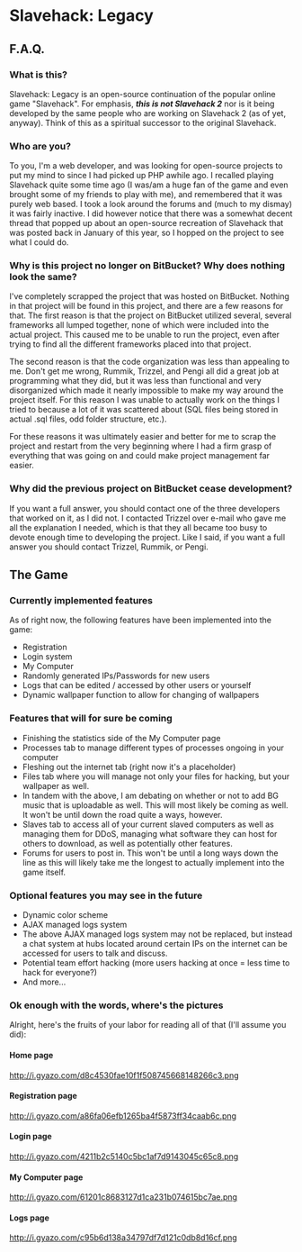 Slavehack: Legacy
===============

## F.A.Q.

### What is this?

Slavehack: Legacy is an open-source continuation of the popular online game "Slavehack". For emphasis, **_this is not Slavehack 2_** nor is it being developed by the same people who are working on Slavehack 2 (as of yet, anyway). Think of this as a spiritual successor to the original Slavehack.

### Who are you?

To you, I'm a web developer, and was looking for open-source projects to put my mind to since I had picked up PHP awhile ago. I recalled playing Slavehack quite some time ago (I was/am a huge fan of the game and even brought some of my friends to play with me), and remembered that it was purely web based. I took a look around the forums and (much to my dismay) it was fairly inactive. I did however notice that there was a somewhat decent thread that popped up about an open-source recreation of Slavehack that was posted back in January of this year, so I hopped on the project to see what I could do.

### Why is this project no longer on BitBucket? Why does nothing look the same?

I've completely scrapped the project that was hosted on BitBucket. Nothing in that project will be found in this project, and there are a few reasons for that. The first reason is that the project on BitBucket utilized several, several frameworks all lumped together, none of which were included into the actual project. This caused me to be unable to run the project, even after trying to find all the different frameworks placed into that project. 

The second reason is that the code organization was less than appealing to me. Don't get me wrong, Rummik, Trizzel, and Pengi all did a great job at programming what they did, but it was less than functional and very disorganized which made it nearly impossible to make my way around the project itself. For this reason I was unable to actually work on the things I tried to because a lot of it was scattered about (SQL files being stored in actual .sql files, odd folder structure, etc.).

For these reasons it was ultimately easier and better for me to scrap the project and restart from the very beginning where I had a firm grasp of everything that was going on and could make project management far easier.

### Why did the previous project on BitBucket cease development?

If you want a full answer, you should contact one of the three developers that worked on it, as I did not. I contacted Trizzel over e-mail who gave me all the explanation I needed, which is that they all became too busy to devote enough time to developing the project. Like I said, if you want a full answer you should contact Trizzel, Rummik, or Pengi.

## The Game

### Currently implemented features

As of right now, the following features have been implemented into the game:

* Registration
* Login system
* My Computer
* Randomly generated IPs/Passwords for new users
* Logs that can be edited / accessed by other users or yourself
* Dynamic wallpaper function to allow for changing of wallpapers

### Features that will for sure be coming

* Finishing the statistics side of the My Computer page
* Processes tab to manage different types of processes ongoing in your computer
* Fleshing out the internet tab (right now it's a placeholder)
* Files tab where you will manage not only your files for hacking, but your wallpaper as well.
* In tandem with the above, I am debating on whether or not to add BG music that is uploadable as well. This will most likely be coming as well. It won't be until down the road quite a ways, however.
* Slaves tab to access all of your current slaved computers as well as managing them for DDoS, managing what software they can host for others to download, as well as potentially other features.
* Forums for users to post in. This won't be until a long ways down the line as this will likely take me the longest to actually implement into the game itself.

### Optional features you may see in the future

* Dynamic color scheme
* AJAX managed logs system
* The above AJAX managed logs system may not be replaced, but instead a chat system at hubs located around certain IPs on the internet can be accessed for users to talk and discuss.
* Potential team effort hacking (more users hacking at once = less time to hack for everyone?)
* And more...

### Ok enough with the words, where's the pictures

Alright, here's the fruits of your labor for reading all of that (I'll assume you did):

#### Home page
http://i.gyazo.com/d8c4530fae10f1f508745668148266c3.png

#### Registration page
http://i.gyazo.com/a86fa06efb1265ba4f5873ff34caab6c.png

#### Login page
http://i.gyazo.com/4211b2c5140c5bc1af7d9143045c65c8.png

#### My Computer page
http://i.gyazo.com/61201c8683127d1ca231b074615bc7ae.png

#### Logs page
http://i.gyazo.com/c95b6d138a34797df7d121c0db8d16cf.png
